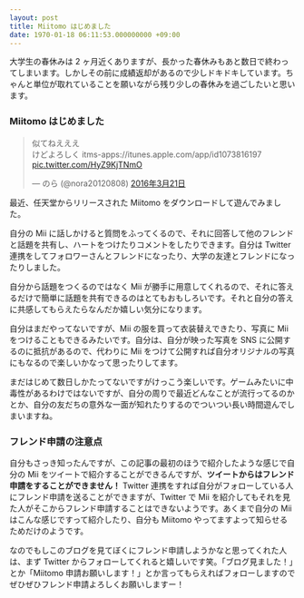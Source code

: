 ```yaml
---
layout: post
title: Miitomo はじめました
date: 1970-01-18 06:11:53.000000000 +09:00
---
```

大学生の春休みは 2 ヶ月近くありますが、長かった春休みもあと数日で終わってしまいます。しかしその前に成績返却があるので少しドキドキしています。ちゃんと単位が取れていることを願いながら残り少しの春休みを過ごしたいと思います。

### Miitomo はじめました
<blockquote class="twitter-tweet" data-lang="ja"><p lang="ja" dir="ltr">似てねえええ<br>けどよろしく itms-apps://itunes.apple.com/app/id1073816197 <a href="https://t.co/HyZ9KjTNmO">pic.twitter.com/HyZ9KjTNmO</a></p>&mdash; のら (@nora20120808) <a href="https://twitter.com/nora20120808/status/711961285382918144">2016年3月21日</a></blockquote>
<script async src="//platform.twitter.com/widgets.js" charset="utf-8"></script>

最近、任天堂からリリースされた Miitomo をダウンロードして遊んでみました。

自分の Mii に話しかけると質問をふってくるので、それに回答して他のフレンドと話題を共有し、ハートをつけたりコメントをしたりできます。自分は Twitter 連携をしてフォロワーさんとフレンドになったり、大学の友達とフレンドになったりしました。

自分から話題をつくるのではなく Mii が勝手に用意してくれるので、それに答えるだけで簡単に話題を共有できるのはとてもおもしろいです。それと自分の答えに共感してもらえたらなんだか嬉しい気分になります。

自分はまだやってないですが、Mii の服を買って衣装替えできたり、写真に Mii をつけることもできるみたいです。自分は、自分が映った写真を SNS に公開するのに抵抗があるので、代わりに Mii をつけて公開すれば自分オリジナルの写真にもなるので楽しいかなって思ったりしてます。

まだはじめて数日しかたってないですがけっこう楽しいです。ゲームみたいに中毒性があるわけではないですが、自分の周りで最近どんなことが流行ってるのかとか、自分の友だちの意外な一面が知れたりするのでついつい長い時間遊んでしまいますね。

### フレンド申請の注意点
自分もさっき知ったんですが、この記事の最初のほうで紹介したような感じで自分の Mii をツイートで紹介することができるんですが、**ツイートからはフレンド申請をすることができません！** Twitter 連携をすれば自分がフォローしている人にフレンド申請を送ることができますが、Twitter で Mii を紹介してもそれを見た人がそこからフレンド申請することはできないようです。あくまで自分の Mii はこんな感じですって紹介したり、自分も Miitomo やってますよって知らせるためだけのようです。

なのでもしこのブログを見てぼくにフレンド申請しようかなと思ってくれた人は、まず Twitter からフォローしてくれると嬉しいです笑。「ブログ見ました！」とか「Miitomo 申請お願いします！」とか言ってもらえればフォローしますのでぜひぜひフレンド申請よろしくお願いしますー！
